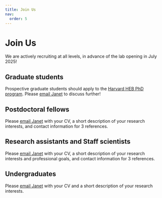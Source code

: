 ```yaml
---
title: Join Us
nav:
  order: 5
---
```


# Join Us

We are actively recruiting at all levels, in advance of the lab opening in July 2025!

## Graduate students
Prospective graduate students should apply to the [Harvard HEB PhD program](https://heb.fas.harvard.edu/graduate-program/applying-heb). Please [email Janet](mailto:janet.song@childrens.harvard.edu) to discuss further! 

## Postdoctoral fellows
Please [email Janet](mailto:janet.song@childrens.harvard.edu) with your CV, a short description of your research interests, and contact information for 3 references.

## Research assistants and Staff scientists
Please [email Janet](mailto:janet.song@childrens.harvard.edu) with your CV, a short description of your research interests and professional goals, and contact information for 3 references. 

## Undergraduates
Please [email Janet](mailto:janet.song@childrens.harvard.edu) with your CV and a short description of your research interests. 
